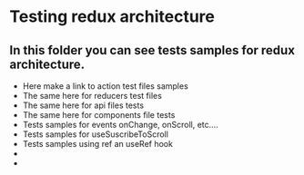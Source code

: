 # Testing redux architecture 

## In this folder you can see tests samples for redux architecture.

- Here make a link to action test files samples
- The same here for reducers test files 
- The same here for api files tests
- The same here for components file tests
- Tests samples for events onChange, onScroll, etc....
- Tests samples for useSuscribeToScroll
- Tests samples using ref an useRef hook
- 
- 



